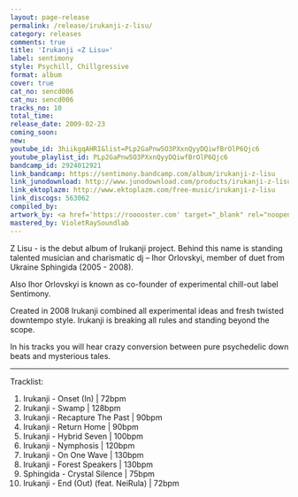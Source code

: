 ```yaml
---
layout: page-release
permalink: /release/irukanji-z-lisu/
category: releases
comments: true
title: 'Irukanji «Z Lisu»'
label: sentimony
style: Psychill, Chillgressive
format: album
cover: true
cat_no: sencd006
cat_nu: sencd006
tracks_no: 10
total_time: 
release_date: 2009-02-23
coming_soon: 
new: 
youtube_id: 3hiikgqAHRI&list=PLp2GaPnw5O3PXxnQyyDQiwfBrOlP6Qjc6
youtube_playlist_id: PLp2GaPnw5O3PXxnQyyDQiwfBrOlP6Qjc6
bandcamp_id: 2924012921
link_bandcamp: https://sentimony.bandcamp.com/album/irukanji-z-lisu
link_junodownload: http://www.junodownload.com/products/irukanji-z-lisu/1507880-02
link_ektoplazm: http://www.ektoplazm.com/free-music/irukanji-z-lisu
link_discogs: 563062
compiled_by: 
artwork_by: <a href='https://rooooster.com' target="_blank" rel="noopener">Anton Pivniuk</a>
mastered_by: VioletRaySoundlab
---
```


Z Lisu - is the debut album of Irukanji project. Behind this name is standing talented musician and charismatic dj – Ihor Orlovskyi, member of duet from Ukraine Sphingida (2005 - 2008).

Also Ihor Orlovskyi is known as co-founder of experimental chill-out label Sentimony.

Created in 2008 Irukanji combined all experimental ideas and fresh twisted downtempo style. Irukanji is breaking all rules and standing beyond the scope.

In his tracks you will hear crazy conversion between pure psychedelic down beats and mysterious tales.

---
Tracklist:

01. Irukanji - Onset (In) \| 72bpm
02. Irukanji - Swamp \| 128bpm
03. Irukanji - Recapture The Past \| 90bpm
04. Irukanji - Return Home \| 90bpm
05. Irukanji - Hybrid Seven \| 100bpm
06. Irukanji - Nymphosis \| 120bpm
07. Irukanji - On One Wave \| 130bpm
08. Irukanji - Forest Speakers \| 130bpm
09. Sphingida - Crystal Silence \| 75bpm
10. Irukanji - End (Out) (feat. NeiRula) \| 72bpm


